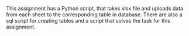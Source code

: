 This assignment has a Python script, that takes xlsx file and uploads data from each sheet to the corresponding table in database.
There are also a sql script for creating tables and a script that solves the task for this assignment.
